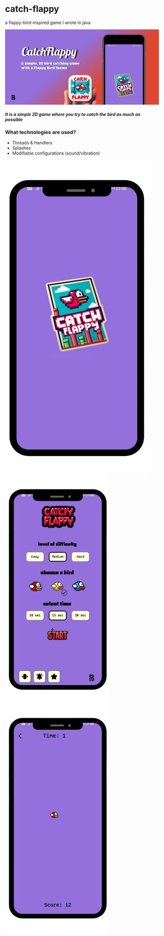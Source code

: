 # catch-flappy

a flappy-bird-inspired game I wrote in java

![asd](https://github.com/bugrahankaramollaoglu/catch-flappy/blob/main/graphics/catch_flappy_header.png)

##### It is a simple 2D game where you try to catch the bird as much as possible

### What technologies are used?
* Threads & Handlers
* Splashes
* Modifiable configurations (sound/vibration)

<div style="display: flex;">
  <div style="flex: 50%; padding: 5px;">
    <img src="https://github.com/bugrahankaramollaoglu/catch-flappy/blob/main/graphics/1.png" />
    <img src="https://github.com/bugrahankaramollaoglu/catch-flappy/blob/main/graphics/2.png" />
    <img src="https://github.com/bugrahankaramollaoglu/catch-flappy/blob/main/graphics/3.png" />
</div>
